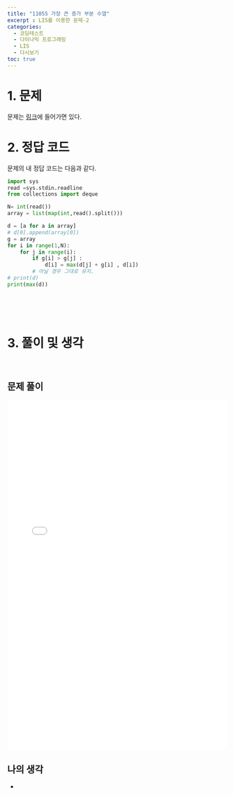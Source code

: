 ```yaml
---
title: "11055 가장 큰 증가 부분 수열"
excerpt : LIS를 이용한 문제-2
categories:
  - 코딩테스트
  - 다이나믹 프로그래밍
  - LIS
  - 다시보기
toc: true
---
```

  
# 1. 문제
문제는 [링크](https://www.acmicpc.net/problem/11055)에 들어가면 있다.

# 2. 정답 코드

문제의 내 정답 코드는 다음과 같다.

```python
import sys
read =sys.stdin.readline
from collections import deque

N= int(read())
array = list(map(int,read().split()))

d = [a for a in array]
# d[0].append(array[0])
g = array
for i in range(1,N):
    for j in range(i):
        if g[i] > g[j] :
            d[i] = max(d[j] + g[i] , d[i])
        # 아닐 경우 그대로 유지.
# print(d)
print(max(d))

```

<br/><br/><br/>

# 3. 풀이 및 생각

<br/>

## 문제 풀이


<iframe width="100%" height="800px" src="/assets/videos/코딩테스트/problem11055.m4v" frameborder="0" allowfullscreen></iframe>



<br/> 

## 나의 생각

-